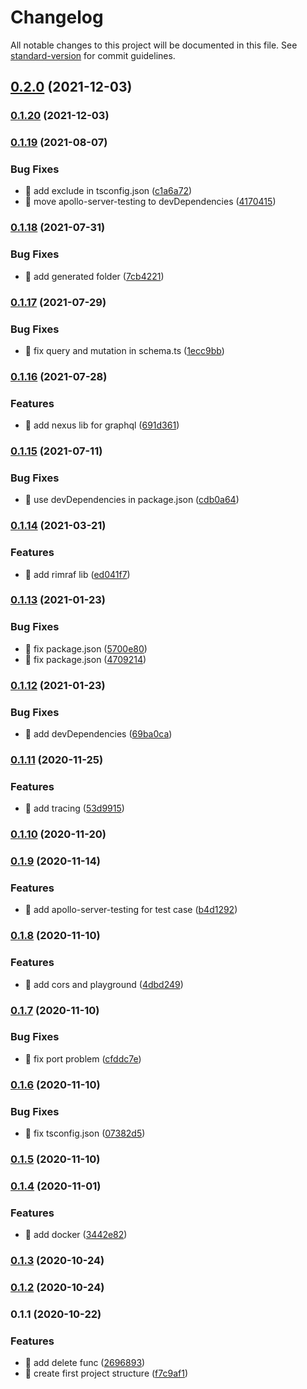 # Changelog

All notable changes to this project will be documented in this file. See [standard-version](https://github.com/conventional-changelog/standard-version) for commit guidelines.

## [0.2.0](https://github.com/yeukfei02/node-typescript-graphql-playground/compare/v0.1.19...v0.2.0) (2021-12-03)

### [0.1.20](https://github.com/yeukfei02/node-typescript-graphql-playground/compare/v0.1.19...v0.1.20) (2021-12-03)

### [0.1.19](https://github.com/yeukfei02/node-typescript-graphql-playground/compare/v0.1.18...v0.1.19) (2021-08-07)


### Bug Fixes

* 🐛 add exclude in tsconfig.json ([c1a6a72](https://github.com/yeukfei02/node-typescript-graphql-playground/commit/c1a6a728e6571292a6bf8d8966143abfd8b0170f))
* 🐛 move apollo-server-testing to devDependencies ([4170415](https://github.com/yeukfei02/node-typescript-graphql-playground/commit/417041500f588737271a30c9bb15678ad426ec3e))

### [0.1.18](https://github.com/yeukfei02/node-typescript-graphql-playground/compare/v0.1.17...v0.1.18) (2021-07-31)


### Bug Fixes

* 🐛 add generated folder ([7cb4221](https://github.com/yeukfei02/node-typescript-graphql-playground/commit/7cb42211cd8a921cf7827bbcb50dcb24f1a25b78))

### [0.1.17](https://github.com/yeukfei02/node-typescript-graphql-playground/compare/v0.1.16...v0.1.17) (2021-07-29)


### Bug Fixes

* 🐛 fix query and mutation in schema.ts ([1ecc9bb](https://github.com/yeukfei02/node-typescript-graphql-playground/commit/1ecc9bb092a9ae38d841c022ef24a1623c07a183))

### [0.1.16](https://github.com/yeukfei02/node-typescript-graphql-playground/compare/v0.1.15...v0.1.16) (2021-07-28)


### Features

* 🎸 add nexus lib for graphql ([691d361](https://github.com/yeukfei02/node-typescript-graphql-playground/commit/691d361d41c46f09c5651309deff2d4af14ad9ca))

### [0.1.15](https://github.com/yeukfei02/node-typescript-graphql-playground/compare/v0.1.14...v0.1.15) (2021-07-11)


### Bug Fixes

* 🐛 use devDependencies in package.json ([cdb0a64](https://github.com/yeukfei02/node-typescript-graphql-playground/commit/cdb0a648be08cdb5511df9f385ee6a837536be29))

### [0.1.14](https://github.com/yeukfei02/node-typescript-graphql-playground/compare/v0.1.13...v0.1.14) (2021-03-21)


### Features

* 🎸 add rimraf lib ([ed041f7](https://github.com/yeukfei02/node-typescript-graphql-playground/commit/ed041f742c259bcc64e23285c57f24185308dac8))

### [0.1.13](https://github.com/yeukfei02/node-typescript-graphql-playground/compare/v0.1.12...v0.1.13) (2021-01-23)


### Bug Fixes

* 🐛 fix package.json ([5700e80](https://github.com/yeukfei02/node-typescript-graphql-playground/commit/5700e806e09220f86017647b5f9d983715de6068))
* 🐛 fix package.json ([4709214](https://github.com/yeukfei02/node-typescript-graphql-playground/commit/47092147e970aaeb42fcee9143754e862d4b3995))

### [0.1.12](https://github.com/yeukfei02/node-typescript-graphql-playground/compare/v0.1.11...v0.1.12) (2021-01-23)


### Bug Fixes

* 🐛 add devDependencies ([69ba0ca](https://github.com/yeukfei02/node-typescript-graphql-playground/commit/69ba0ca66b41bd232ae8033727ef652c01b16807))

### [0.1.11](https://github.com/yeukfei02/node-typescript-graphql-playground/compare/v0.1.10...v0.1.11) (2020-11-25)


### Features

* 🎸 add tracing ([53d9915](https://github.com/yeukfei02/node-typescript-graphql-playground/commit/53d99151d0f0b9368c9bf0cfdd49ce345518a635))

### [0.1.10](https://github.com/yeukfei02/node-typescript-graphql-playground/compare/v0.1.9...v0.1.10) (2020-11-20)

### [0.1.9](https://github.com/yeukfei02/node-typescript-graphql-playground/compare/v0.1.8...v0.1.9) (2020-11-14)


### Features

* 🎸 add apollo-server-testing for test case ([b4d1292](https://github.com/yeukfei02/node-typescript-graphql-playground/commit/b4d1292bca73a8ea8432d0c3ede391ec7ebfcf3e))

### [0.1.8](https://github.com/yeukfei02/node-typescript-graphql-playground/compare/v0.1.7...v0.1.8) (2020-11-10)


### Features

* 🎸 add cors and playground ([4dbd249](https://github.com/yeukfei02/node-typescript-graphql-playground/commit/4dbd2493a1eecf98474238e6a294bf58603de121))

### [0.1.7](https://github.com/yeukfei02/node-typescript-graphql-playground/compare/v0.1.6...v0.1.7) (2020-11-10)


### Bug Fixes

* 🐛 fix port problem ([cfddc7e](https://github.com/yeukfei02/node-typescript-graphql-playground/commit/cfddc7e63cd34bb80c08e85d72086add242e03b9))

### [0.1.6](https://github.com/yeukfei02/node-typescript-graphql-playground/compare/v0.1.5...v0.1.6) (2020-11-10)


### Bug Fixes

* 🐛 fix tsconfig.json ([07382d5](https://github.com/yeukfei02/node-typescript-graphql-playground/commit/07382d521357d590b9e40ada8ba9e5dc25efbbc1))

### [0.1.5](https://github.com/yeukfei02/node-typescript-graphql-playground/compare/v0.1.4...v0.1.5) (2020-11-10)

### [0.1.4](https://github.com/yeukfei02/node-typescript-graphql-playground/compare/v0.1.3...v0.1.4) (2020-11-01)


### Features

* 🎸 add docker ([3442e82](https://github.com/yeukfei02/node-typescript-graphql-playground/commit/3442e82de7ac7096b0425a615e3a4af9d49863c4))

### [0.1.3](https://github.com/yeukfei02/node-typescript-graphql-playground/compare/v0.1.2...v0.1.3) (2020-10-24)

### [0.1.2](https://github.com/yeukfei02/node-typescript-graphql-playground/compare/v0.1.1...v0.1.2) (2020-10-24)

### 0.1.1 (2020-10-22)


### Features

* 🎸 add delete func ([2696893](https://github.com/yeukfei02/node-typescript-graphql-playground/commit/26968938d6fdf0a6e665e0584093f184c7f05b8f))
* 🎸 create first project structure ([f7c9af1](https://github.com/yeukfei02/node-typescript-graphql-playground/commit/f7c9af15dc62f61e6bdec3037cfd983491ef7bb9))

